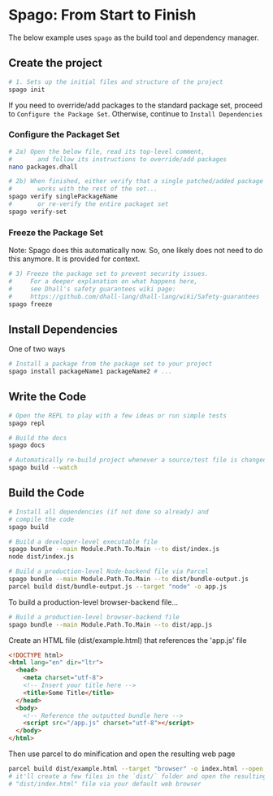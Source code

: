 # Spago: From Start to Finish

The below example uses `spago` as the build tool and dependency manager.

## Create the project

```bash
# 1. Sets up the initial files and structure of the project
spago init
```

If you need to override/add packages to the standard package set, proceed to `Configure the Package Set`. Otherwise, continue to `Install Dependencies`

### Configure the Packaget Set

```bash
# 2a) Open the below file, read its top-level comment,
#       and follow its instructions to override/add packages
nano packages.dhall

# 2b) When finished, either verify that a single patched/added package
#       works with the rest of the set...
spago verify singlePackageName
#       or re-verify the entire packaget set
spago verify-set
```

### Freeze the Package Set

Note: Spago does this automatically now. So, one likely does not need to do this anymore. It is provided for context.
```bash
# 3) Freeze the package set to prevent security issues.
#     For a deeper explanation on what happens here,
#     see Dhall's safety guarantees wiki page:
#     https://github.com/dhall-lang/dhall-lang/wiki/Safety-guarantees
spago freeze
```

## Install Dependencies

One of two ways
```bash
# Install a package from the package set to your project
spago install packageName1 packageName2 # ...
```

## Write the Code

```bash
# Open the REPL to play with a few ideas or run simple tests
spago repl

# Build the docs
spago docs

# Automatically re-build project whenever a source/test file is changed/saved
spago build --watch
```

## Build the Code

```bash
# Install all dependencies (if not done so already) and
# compile the code
spago build

# Build a developer-level executable file
spago bundle --main Module.Path.To.Main --to dist/index.js
node dist/index.js

# Build a production-level Node-backend file via Parcel
spago bundle --main Module.Path.To.Main --to dist/bundle-output.js
parcel build dist/bundle-output.js --target "node" -o app.js
```

To build a production-level browser-backend file...
```bash
# Build a production-level browser-backend file
spago bundle --main Module.Path.To.Main --to dist/app.js
```
Create an HTML file (dist/example.html) that references the 'app.js' file
```html
<!DOCTYPE html>
<html lang="en" dir="ltr">
  <head>
    <meta charset="utf-8">
    <!-- Insert your title here -->
    <title>Some Title</title>
  </head>
  <body>
    <!-- Reference the outputted bundle here -->
    <script src="/app.js" charset="utf-8"></script>
  </body>
</html>
```
Then use parcel to do minification and open the resulting web page
```bash
parcel build dist/example.html --target "browser" -o index.html --open
# it'll create a few files in the `dist/` folder and open the resulting
# "dist/index.html" file via your default web browser
```
